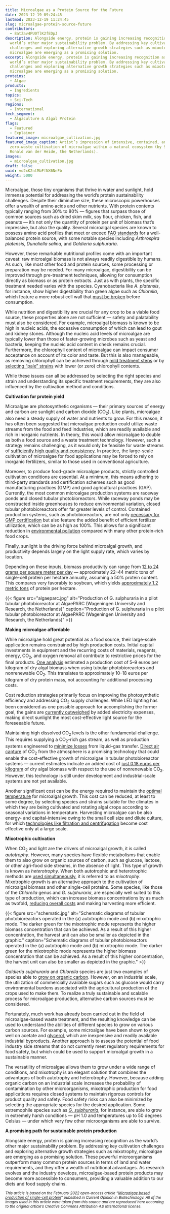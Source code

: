 ```yaml
---
title: Microalgae as a Protein Source for the Future
date: 2023-12-19 09:24:45
lastmod: 2023-12-19 11:24:45
slug: microalgae-protein-source-future
contributors:
  - 8atZav4PU0TlK2fEDpJ
description: Alongside energy, protein is gaining increasing recognition as the
  world’s other major sustainability problem. By addressing key cultivation
  challenges and exploring alternative growth strategies such as mixotrophy,
  microalgae are emerging as a promising solution.
excerpt: Alongside energy, protein is gaining increasing recognition as the
  world’s other major sustainability problem. By addressing key cultivation
  challenges and exploring alternative growth strategies such as mixotrophy,
  microalgae are emerging as a promising solution.
proteins:
  - Algae
products:
  - Ingredients
topics:
  - Sci-Tech
regions:
  - International
tech_segment:
  - Algaculture & Algal Protein
flags:
  - Featured
  - Explainer
featured_image: microalgae_cultivation.jpg
featured_image_caption: Artist’s impression of intensive, contained, and
  zero-waste cultivation of microalgae within a natural ecosystem (by Studio
  Ronald van der Heide, the Netherlands).
images:
  - microalgae_cultivation.jpg
draft: false
uuid: vo2xK2ntMbFfNX6NeFb
weight: 5000
---
```

Microalgae, those tiny organisms that thrive in water and sunlight, hold immense potential for addressing the world’s protein sustainability challenges. Despite their diminutive size, these microscopic powerhouses offer a wealth of amino acids and other nutrients. With protein contents typically ranging from 30% to 80% — figures that surpass those of common sources such as dried skim milk, soy flour, chicken, fish, and peanuts — it’s not only the quantity of protein per unit of biomass that’s impressive, but also the quality. Several microalgal species are known to possess amino acid profiles that meet or exceed [FAO standards](https://www.fao.org/ag/humannutrition/35978-02317b979a686a57aa4593304ffc17f06.pdf) for a well-balanced protein source, with some notable species including *Arthrospira platensis*, *Dunaliella salina*, and *Galdieria sulphuraria*.

However, these remarkable nutritional profiles come with an important caveat: raw microalgal biomass is not always readily digestible by humans. As such, like most other food and protein sources, some processing or preparation may be needed. For many microalgae, digestibility can be improved through pre-treatment techniques, allowing for consumption directly as biomass or as protein extracts. Just as with plants, the specific treatment needed varies with the species. Cyanobacteria like *A. platensis*, for instance, show higher digestibility than green algae such as *Chlorella*, which feature a more robust cell wall that [must be broken](https://www.sciencedirect.com/science/article/abs/pii/S0960852417316528) before consumption.

While nutrition and digestibility are crucial for any crop to be a viable food source, these properties alone are not sufficient — safety and palatability must also be considered. For example, microalgal biomass is known to be high in nucleic acids, the excessive consumption of which can lead to gout and kidney stones. Although the nucleic acid levels of microalgae are typically lower than those of faster-growing microbes such as yeast and bacteria, keeping the nucleic acid content in check remains crucial. Furthermore, the chlorophyll content of microalgae can impact consumer acceptance on account of its color and taste. But this is also manageable, as removing chlorophyll can be achieved through [mild treatment steps](https://www.sciencedirect.com/science/article/abs/pii/S0960852411009965) or by [selecting “pale” strains](https://www.frontiersin.org/articles/10.3389/fbioe.2020.00469/full) with lower (or zero) chlorophyll contents.

While these issues can all be addressed by selecting the right species and strain and understanding its specific treatment requirements, they are also influenced by the cultivation method and conditions.

**Cultivation for protein yield**

Microalgae are photosynthetic organisms — their primary sources of energy and carbon are sunlight and carbon dioxide (CO<sub>2</sub>). Like plants, microalgae also need a steady supply of water and nutrients to grow. For this reason, it has often been suggested that microalgae production could utilize waste streams from the food and feed industries, which are readily available and rich in inorganic nutrients. In theory, this would allow microalgae to double as both a food source and a waste treatment technology. However, such a strategy remains challenging, as it would only be feasible for waste streams of [sufficiently high quality and consistency](https://ift.onlinelibrary.wiley.com/doi/10.1111/1541-4337.12782). In practice, the large-scale cultivation of microalgae for food applications may be forced to rely on inorganic fertilizers, similar to those used in conventional agriculture.

Moreover, to produce food-grade microalgae products, strictly controlled cultivation conditions are essential. At a minimum, this means adhering to third-party standards and certification schemes such as good manufacturing practices (GMP) and good agricultural practices (GAP). Currently, the most common microalgae production systems are raceway ponds and closed tubular photobioreactors. While raceway ponds may be constructed inside greenhouses to reduce environmental variation, closed tubular photobioreactors offer far greater levels of control. Contained production systems, such as photobioreactors, are not only [necessary for GMP certification](https://link.springer.com/article/10.1007/s11157-012-9307-6) but also feature the added benefit of efficient fertilizer utilization, which can be as high as 100%. This allows for a significant reduction in [environmental pollution](https://link.springer.com/article/10.1007/s42452-021-04521-8) compared with many other protein-rich food crops.

Finally, sunlight is the driving force behind microalgal growth, and productivity depends largely on the light supply rate, which varies by location.

Depending on these inputs, biomass productivity can range from [12 to 24 grams per square meter per day](https://www.sciencedirect.com/science/article/pii/S0958166922000325) — approximately 22–44 metric tons of single-cell protein per hectare annually, assuming a 50% protein content. This compares very favorably to soybean, which yields [approximately 1.2 metric tons](https://pubs.acs.org/doi/10.1021/jf060391m) of protein per hectare.

{{< figure src="algaeparc.jpg" alt="Production of G. sulphuraria in a pilot tubular photobioreactor at AlgaePARC (Wageningen University and Research, the Netherlands)" caption="Production of G. sulphuraria in a pilot tubular photobioreactor at AlgaePARC (Wageningen University and Research, the Netherlands)" >}}

**Making microalgae affordable**

While microalgae hold great potential as a food source, their large-scale application remains constrained by high production costs. Initial capital investments in equipment and the recurring costs of materials, reagents, energy, CO<sub>2</sub>, and oxygen removal all contribute to restrictive prices for the final products. [One analysis](https://pubs.rsc.org/en/content/articlelanding/2016/EE/C6EE01493C) estimated a production cost of 5–9 euros per kilogram of dry algal biomass when using tubular photobioreactors and nonrenewable CO<sub>2</sub>. This translates to approximately 10–18 euros per kilogram of dry protein mass, not accounting for additional processing costs.

Cost reduction strategies primarily focus on improving the photosynthetic efficiency and addressing CO<sub>2</sub> supply challenges. While LED lighting has been considered as one possible approach for accomplishing the former goal, the gains are [currently outweighed](https://www.sciencedirect.com/science/article/pii/S0958166922000325#tbl0010) by added electricity expenses, making direct sunlight the most cost-effective light source for the foreseeable future.

Maintaining high dissolved CO<sub>2</sub> levels is the other fundamental challenge. This requires supplying a CO<sub>2</sub>-rich gas stream, as well as production systems engineered to [minimize losses](https://www.sciencedirect.com/science/article/abs/pii/S1004954117317822) from liquid–gas transfer. [Direct air capture](https://www.sciencedirect.com/science/article/abs/pii/B9780128196571000232) of CO<sub>2</sub> from the atmosphere is a promising technology that could enable the cost-effective growth of microalgae in tubular photobioreactor systems — current estimates indicate an added cost of [just 0.18 euros per kilogram](https://www.sciencedirect.com/science/article/pii/S0958166922000325#tbl0010) of dry algal biomass with respect to the use of nonrenewable CO<sub>2</sub>. However, this technology is still under development and industrial-scale systems are not yet available.

Another significant cost can be the energy required to maintain the [optimal temperature](https://www.sciencedirect.com/science/article/pii/S0168165621001693) for microalgal growth. This cost can be reduced, at least to some degree, by selecting species and strains suitable for the climates in which they are being cultivated and rotating algal crops according to seasonal variations in temperature. Harvesting microalgae can be also energy- and capital-intensive owing to the small cell size and dilute culture, for which [technologies like filtration and centrifugation](https://pubs.rsc.org/en/content/articlelanding/2016/EE/C6EE01493C) become cost effective only at a large scale.

**Mixotrophic cultivation**

When CO<sub>2</sub> and light are the drivers of microalgal growth, it is called *autotrophy*. However, many species have flexible metabolisms that enable them to also grow on organic sources of carbon, such as glucose, lactose, or other agri-food side streams, in the absence of light. This type of growth is known as *heterotrophy*. When both autotrophic and heterotrophic methods are [used simultaneously](https://pubs.acs.org/doi/10.1021/acssuschemeng.5b01544), it is referred to as *mixotrophy*. Mixotrophic growth is an alternative approach to the cultivation of microalgal biomass and other single-cell proteins. Some species, like those of the *Chlorella* genus and *G. sulphuraria*, are especially well suited to this type of production, which can increase biomass concentrations by as much as twofold, [reducing overall costs](https://pubs.rsc.org/en/content/articlelanding/2016/EE/C6EE01493C) and making harvesting more efficient.

{{< figure src="schematic.jpg" alt="Schematic diagrams of tubular photobioreactors operated in the (a) autotrophic mode and (b) mixotrophic mode. The darker green for the mixotrophic mode represents the higher biomass concentration that can be achieved. As a result of this higher concentration, the harvest unit can also be smaller as depicted in the graphic." caption="Schematic diagrams of tubular photobioreactors operated in the (a) autotrophic mode and (b) mixotrophic mode. The darker green for the mixotrophic mode represents the higher biomass concentration that can be achieved. As a result of this higher concentration, the harvest unit can also be smaller as depicted in the graphic." >}}

*Galdieria sulphuraria* and *Chlorella* species are just two examples of species able to [grow on organic carbon](https://www.sciencedirect.com/science/article/abs/pii/S1364032119303867). However, on an industrial scale, the utilization of commercially available sugars such as glucose would carry environmental burdens associated with the agricultural production of the crops used to make them. To realize a truly sustainable and scalable process for microalgae production, alternative carbon sources must be considered.

Fortunately, much work has already been carried out in the field of microalgae-based waste treatment, and the resulting knowledge can be used to understand the abilities of different species to grow on various carbon sources. For example, some microalgae have been shown to grow well on acetate and [glycerol](https://pubs.acs.org/doi/10.1021/acssuschemeng.5b01544), which are inexpensive and readily available industrial byproducts. Another approach is to assess the potential of food industry side streams that do not currently meet regulatory requirements for food safety, but which could be used to support microalgal growth in a sustainable manner.

The versatility of microalgae allows them to grow under a wide range of conditions, and mixotrophy is an elegant solution that combines the advantages of both autotrophy and heterotrophy. However, because adding organic carbon on an industrial scale increases the probability of contamination by other microorganisms, mixotrophic production for food applications requires closed systems to maintain rigorous controls for product quality and safety. Food safety risks can also be minimized by selecting the appropriate species for the desired application. Some extremophile species such as *[G. sulphuraria](https://www.sciencedirect.com/science/article/pii/S2211926421004227)*, for instance, are able to grow in extremely harsh conditions — pH 1.0 and temperatures up to 50 degrees Celsius — under which very few other microorganisms are able to survive.

**A promising path for sustainable protein production**

Alongside energy, protein is gaining increasing recognition as the world’s other major sustainability problem. By addressing key cultivation challenges and exploring alternative growth strategies such as mixotrophy, microalgae are emerging as a promising solution. These powerful microorganisms outperform many common protein sources in terms of land and water requirements, and they offer a wealth of nutritional advantages. As research evolves and the industry develops, microalgae-based protein products may become more accessible to consumers, providing a valuable addition to our diets and food supply chains.



*<small>This article is based on the February 2022 open-access article “[Microalgae based production of single-cell protein](https://www.sciencedirect.com/science/article/pii/S0958166922000325)” published in Current Opinion in Biotechnology. All of the images used in this article were taken from this source and are reproduced here according to the original article’s Creative Commons Attribution 4.0 International license.</small>*
